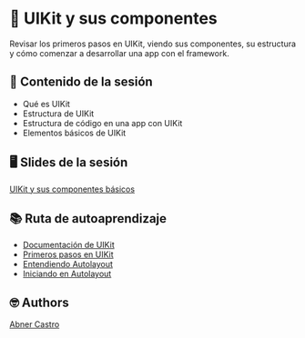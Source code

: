 # 🌈 UIKit y sus componentes

Revisar los primeros pasos en UIKit, viendo sus componentes, su estructura y cómo comenzar a desarrollar una app con el framework.



## 💽 Contenido de la sesión

- Qué es UIKit
- Estructura de UIKit
- Estructura de código en una app con UIKit
- Elementos básicos de UIKit

## 🖥 Slides de la sesión
[UIKit y sus componentes básicos](https://github.com/wizelineacademy/BAZiOS12022/blob/main/curso/semana_4/UIKit%20Components/Intro%20to%20UIKit.pdf)


## 📚 Ruta de autoaprendizaje

- [Documentación de UIKit](https://developer.apple.com/documentation/uikit)
- [Primeros pasos en UIKit](https://code.tutsplus.com/tutorials/ios-from-scratch-with-swift-first-steps-with-uikit--cms-25461)
- [Entendiendo Autolayout](https://developer.apple.com/library/archive/documentation/UserExperience/Conceptual/AutolayoutPG/index.html)
- [Iniciando en Autolayout](https://www.raywenderlich.com/811496-auto-layout-tutorial-in-ios-getting-started)

## 🤓 Authors
[Abner Castro](abner.castro@wizeline.com)
